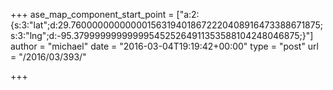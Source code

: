 +++
ase_map_component_start_point = ["a:2:{s:3:\"lat\";d:29.760000000000001563194018672220408916473388671875;s:3:\"lng\";d:-95.3799999999999954525264911353588104248046875;}"]
author = "michael"
date = "2016-03-04T19:19:42+00:00"
type = "post"
url = "/2016/03/393/"

+++

<img src="https://i0.wp.com/i.imgur.com/vwMin.gif?w=640" alt="" data-recalc-dims="1" />